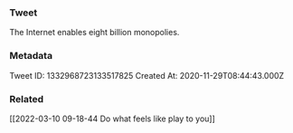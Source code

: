 ### Tweet
The Internet enables eight billion monopolies.

### Metadata
Tweet ID: 1332968723133517825
Created At: 2020-11-29T08:44:43.000Z

### Related
[[2022-03-10 09-18-44 Do what feels like play to you]]

